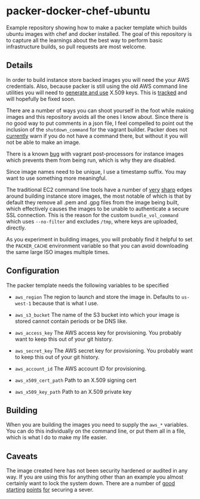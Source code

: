 packer-docker-chef-ubuntu
=========================

Example repository showing how to make a packer template which builds
ubuntu images with chef and docker installed. The goal of this repository
is to capture all the learnings about the best way to perform basic
infrastructure builds, so pull requests are most welcome.


Details
-------

In order to build instance store backed images you will need the your
AWS credentials. Also, because packer is still using the old AWS command
line utilities you will need to [generate and use][1] X.509 keys. This
is [tracked][2] and will hopefully be fixed soon.

There are a number of ways you can shoot yourself in the foot while
making images and this repository avoids all the ones I know about.
Since there is no good way to put comments in a json file, I feel
compelled to point out the inclusion of the `shutdown_command`
for the vagrant builder. Packer does not [currently][3] warn if
you do not have a command there, but without it you will not be able
to make an image.

There is a known [bug][4] with vagrant post-processors for instance
images which prevents them from being run, which is why they are
disabled.

Since image names need to be unique, I use a timestamp suffix. You may
want to use something more meaningful.

The traditional EC2 command line tools have a number of [very][9]
[sharp][10] edges around building instance store images, the most
notable of which is that by default they remove all .pem and .gpg files
from the image being built, which effectively causes the images to be
unable to authenticate a secure SSL connection. This is the reason for
the custom `bundle_vol_command` which uses `--no-filter` and excludes
`/tmp`, where keys are uploaded, directly.

As you experiment in building images, you will probably find it helpful
to set the `PACKER_CACHE` environment variable so that you can avoid
downloading the same large ISO images multiple times.


Configuration
-------------

The packer template needs the following variables to be specified

* `aws_region`
The region to launch and store the image in. Defaults to `us-west-1`
because that is what I use.

* `aws_s3_bucket`
The name of the S3 bucket into which your image is stored cannot contain
periods or be DNS like.

* `aws_access_key`
The AWS access key for provisioning. You probably want to keep this out
of your git history.

* `aws_secret_key`
The AWS secret key for provisioning. You probably want to keep this out
of your git history.

* `aws_account_id`
The AWS account ID for provisioning.

* `aws_x509_cert_path`
Path to an X.509 signing cert 

* `aws_x509_key_path`
Path to an X.509 private key



Building
--------

When you are building the images you need to supply the `aws_*`
variables. You can do this individually on the command line, or put them
all in a file, which is what I do to make my life easier.


Caveats
-------

The image created here has not been security hardened or audited in any
way. If you are using this for anything other than an example you almost
certainly want to lock the system down. There are a number of [good][5] 
[starting][6] [points][7] [for][8] securing a sever.


  [1]: http://docs.aws.amazon.com/IAM/latest/UserGuide/Using_UploadCertificate.html
  [2]: https://github.com/mitchellh/packer/issues/517 "Issue 517"
  [3]: https://github.com/mitchellh/packer/issues/498 "Issue 498"
  [4]: https://github.com/mitchellh/packer/issues/502 "Issue 502"
  [5]: http://www.nsa.gov/ia/_files/os/redhat/rhel5-guide-i731.pdf "NSA Guide to Securing Red Hat"
  [6]: http://www.debian.org/doc/manuals/securing-debian-howto/ "Securing Debian Manual"
  [7]: http://spenserj.com/blog/2013/07/15/securing-a-linux-server/ "Securing a Linux Server"
  [8]: https://news.ycombinator.com/item?id=6384603 "Hacker News on 'Securing a Linux Server'"
  [9]: https://forums.aws.amazon.com/message.jspa?messageID=291999# "ec2-bundle-vol problem discussion"
  [10]: https://github.com/mitchellh/packer/pull/256 "Packer Pull 256"
